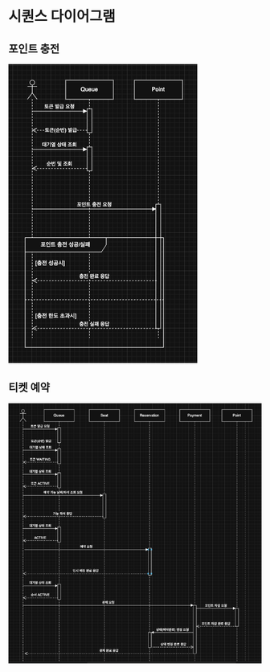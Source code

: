# 시퀀스 다이어그램

## 포인트 충전
![img.png](img/point-charge-diagram.png)

## 티켓 예약
![img.png](img/reservation-diagram.png)
